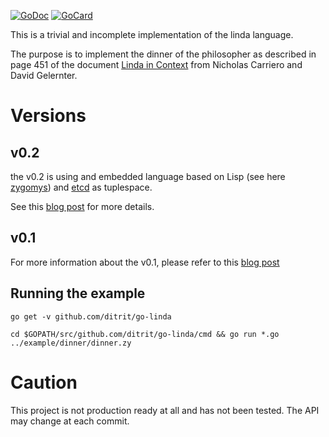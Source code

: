 [![GoDoc][1]][2]
[![GoCard][3]][4]

[1]: https://godoc.org/github.com/ditrit/go-linda?status.svg
[2]: https://godoc.org/github.com/ditrit/go-linda
[3]: https://goreportcard.com/badge/ditrit/go-linda
[4]: https://goreportcard.com/report/github.com/ditrit/go-linda


This is a trivial and incomplete implementation of the linda language.

The purpose is to implement the dinner of the philosopher as described in page 451 of the document [Linda in Context](http://www.inf.ed.ac.uk/teaching/courses/ppls/linda.pdf) from Nicholas Carriero and David Gelernter.

# Versions

## v0.2

the v0.2 is using and embedded language based on Lisp (see here [zygomys](https://github.com/glycerine/zygomys)) and [etcd](https://github.com/coreos/etcd) as tuplespace.

See this [blog post](https://blog.owulveryck.info/2017/02/28/to-go-and-touch-lindas-lisp/index.html) for more details.

## v0.1

For more information about the v0.1, please refer to this [blog post](https://blog.owulveryck.info/2017/02/03/linda-31yo-with-5-starving-philosophers.../index.html)

## Running the example

`go get -v github.com/ditrit/go-linda`

`cd $GOPATH/src/github.com/ditrit/go-linda/cmd && go run *.go ../example/dinner/dinner.zy`

# Caution

This project is not production ready at all and has not been tested.
The API may change at each commit.
